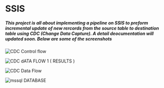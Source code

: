 # SSIS
##### This project is all about implementing a pipeline on SSIS to preform incremental update of new rercords from the source table to destination table using CDC (Change Data Capture). A detail deocumentation will updated soon. Below are some of the screenshots

![CDC Control flow](https://user-images.githubusercontent.com/63724986/155437422-9a0a7ca6-a00d-46db-8500-14a58832d0da.PNG)


![CDC dATA FLOW 1 ( RESULTS )](https://user-images.githubusercontent.com/63724986/155437431-8217d889-d0f4-4822-abec-f8e132ab0922.PNG)


![CDC Data Flow](https://user-images.githubusercontent.com/63724986/155437439-4e3abb76-ff2d-481b-885f-acd6a0c29c3c.PNG)


![mssql DATABASE](https://user-images.githubusercontent.com/63724986/155437457-60e39118-02af-43ff-9342-75b77b9777c4.PNG)
